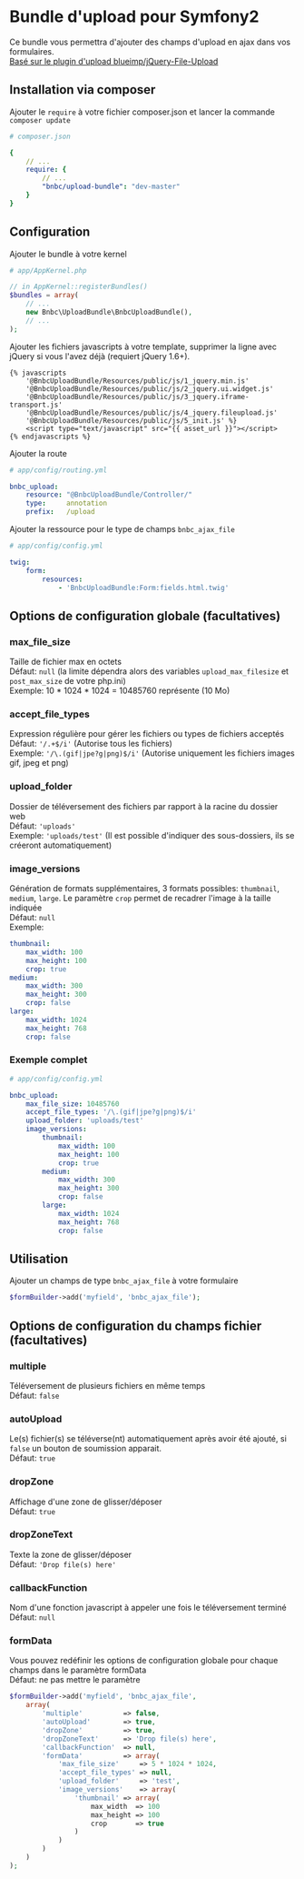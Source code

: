 # Bundle d'upload pour Symfony2
Ce bundle vous permettra d'ajouter des champs d'upload en ajax dans vos formulaires.  
[Basé sur le plugin d'upload blueimp/jQuery-File-Upload](https://github.com/blueimp/jQuery-File-Upload)

## Installation via composer
Ajouter le `require` à votre fichier composer.json et lancer la commande `composer update`

```yaml
# composer.json

{
    // ...
    require: {
        // ...
        "bnbc/upload-bundle": "dev-master"
    }
}
```

## Configuration
Ajouter le bundle à votre kernel

```php
# app/AppKernel.php

// in AppKernel::registerBundles()
$bundles = array(
    // ...
    new Bnbc\UploadBundle\BnbcUploadBundle(),
    // ...
);
```

Ajouter les fichiers javascripts à votre template, supprimer la ligne avec jQuery si vous l'avez déjà (requiert jQuery 1.6+).  

```twig
{% javascripts 
    '@BnbcUploadBundle/Resources/public/js/1_jquery.min.js'
    '@BnbcUploadBundle/Resources/public/js/2_jquery.ui.widget.js'
    '@BnbcUploadBundle/Resources/public/js/3_jquery.iframe-transport.js'
    '@BnbcUploadBundle/Resources/public/js/4_jquery.fileupload.js'
    '@BnbcUploadBundle/Resources/public/js/5_init.js' %}
    <script type="text/javascript" src="{{ asset_url }}"></script>
{% endjavascripts %} 
```  
      
Ajouter la route

```yaml
# app/config/routing.yml

bnbc_upload:
    resource: "@BnbcUploadBundle/Controller/"
    type:     annotation
    prefix:   /upload
```

Ajouter la ressource pour le type de champs `bnbc_ajax_file`

```yaml
# app/config/config.yml

twig:
    form:
        resources:
            - 'BnbcUploadBundle:Form:fields.html.twig'
```

## Options de configuration globale (facultatives)

### max\_file\_size  
Taille de fichier max en octets  
Défaut: `null` (la limite dépendra alors des variables `upload_max_filesize` et `post_max_size` de votre php.ini)  
Exemple: 10 * 1024 * 1024 = 10485760 représente (10 Mo)

### accept\_file\_types  
Expression régulière pour gérer les fichiers ou types de fichiers acceptés  
Défaut: `'/.+$/i'` (Autorise tous les fichiers)  
Exemple: `'/\.(gif|jpe?g|png)$/i'` (Autorise uniquement les fichiers images gif, jpeg et png)

### upload\_folder
Dossier de téléversement des fichiers par rapport à la racine du dossier web  
Défaut: `'uploads'`  
Exemple: `'uploads/test'` (Il est possible d'indiquer des sous-dossiers, ils se créeront automatiquement)

### image\_versions
Génération de formats supplémentaires, 3 formats possibles: `thumbnail`, `medium`, `large`. Le paramètre `crop` permet de recadrer l'image à la taille indiquée  
Défaut: `null`  
Exemple:  
```yaml
thumbnail:  
    max_width: 100  
    max_height: 100  
    crop: true  
medium:  
    max_width: 300  
    max_height: 300  
    crop: false  
large:  
    max_width: 1024  
    max_height: 768  
    crop: false  
```

### Exemple complet

```yaml
# app/config/config.yml

bnbc_upload:
    max_file_size: 10485760
    accept_file_types: '/\.(gif|jpe?g|png)$/i'
    upload_folder: 'uploads/test'
    image_versions: 
        thumbnail:  
            max_width: 100  
            max_height: 100  
            crop: true  
        medium:  
            max_width: 300  
            max_height: 300  
            crop: false  
        large:  
            max_width: 1024  
            max_height: 768  
            crop: false  
```

## Utilisation

Ajouter un champs de type `bnbc_ajax_file` à votre formulaire

```php
$formBuilder->add('myfield', 'bnbc_ajax_file');
```

## Options de configuration du champs fichier (facultatives)

### multiple
Téléversement de plusieurs fichiers en même temps  
Défaut:  `false`

### autoUpload
Le(s) fichier(s) se téléverse(nt) automatiquement après avoir été ajouté, si `false` un bouton de soumission apparait.  
Défaut:  `true`

### dropZone
Affichage d'une zone de glisser/déposer  
Défaut:  `true`

### dropZoneText
Texte la zone de glisser/déposer  
Défaut:  `'Drop file(s) here'`

### callbackFunction
Nom d'une fonction javascript à appeler une fois le téléversement terminé  
Défaut:  `null`

### formData
Vous pouvez redéfinir les options de configuration globale pour chaque champs dans le paramètre formData  
Défaut:  ne pas mettre le paramètre

```php
$formBuilder->add('myfield', 'bnbc_ajax_file', 
    array(
        'multiple'          => false,
        'autoUpload'        => true,
        'dropZone'          => true,
        'dropZoneText'      => 'Drop file(s) here',
        'callbackFunction'  => null,
        'formData'          => array(
            'max_file_size'     => 5 * 1024 * 1024,
            'accept_file_types' => null,
            'upload_folder'     => 'test',
            'image_versions'    => array(
                'thumbnail' => array(
                    max_width  => 100  
                    max_height => 100  
                    crop       => true  
                )
            )                   
        )
    )
);
```